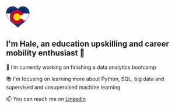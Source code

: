 ![cf](cf.png)


## I'm Hale, an education upskilling and career mobility enthusiast 👋

🔭 I’m currently working on finishing a data analytics bootcamp


📚 I'm focusing on learning more about Python, SQL, big data and supervised and unsupervised machine learning


📫 You can reach me on [LinkedIn](https://www.linkedin.com/in/halesoyster/)

